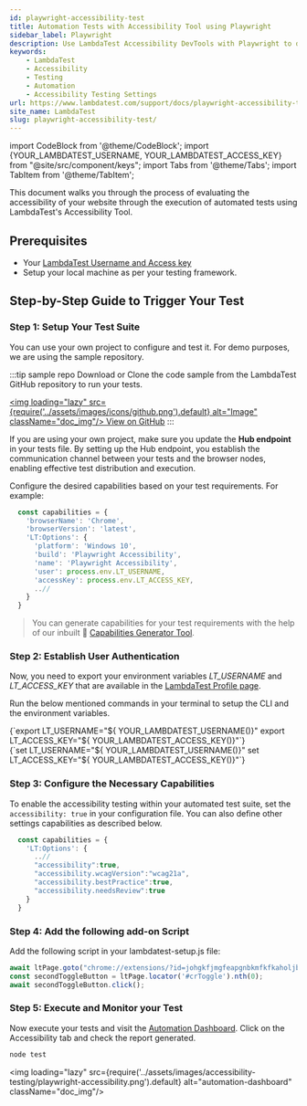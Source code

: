 ```yaml
---
id: playwright-accessibility-test
title: Automation Tests with Accessibility Tool using Playwright
sidebar_label: Playwright
description: Use LambdaTest Accessibility DevTools with Playwright to detect and report accessibility issues with automation, following WCAG guidelines.
keywords:
    - LambdaTest
    - Accessibility
    - Testing
    - Automation
    - Accessibility Testing Settings
url: https://www.lambdatest.com/support/docs/playwright-accessibility-test/
site_name: LambdaTest
slug: playwright-accessibility-test/
---
```


import CodeBlock from '@theme/CodeBlock';
import {YOUR_LAMBDATEST_USERNAME, YOUR_LAMBDATEST_ACCESS_KEY} from "@site/src/component/keys";
import Tabs from '@theme/Tabs';
import TabItem from '@theme/TabItem';

<script type="application/ld+json"
      dangerouslySetInnerHTML={{ __html: JSON.stringify({
       "@context": "https://schema.org",
        "@type": "BreadcrumbList",
        "itemListElement": [{
          "@type": "ListItem",
          "position": 1,
          "name": "Home",
          "item": "https://www.lambdatest.com"
        },{
          "@type": "ListItem",
          "position": 2,
          "name": "Support",
          "item": "https://www.lambdatest.com/support/docs/"
        },{
          "@type": "ListItem",
          "position": 3,
          "name": "Accessibility Testing Test",
          "item": "https://www.lambdatest.com/support/docs/playwright-accessibility-test/"
        }]
      })
    }}
></script>

This document walks you through the process of evaluating the accessibility of your website through the execution of automated tests using LambdaTest's Accessibility Tool.

<!-- > Compatible only with Chrome and Edge browser versions >= 90. -->

## Prerequisites

- Your [LambdaTest Username and Access key](/support/docs/using-environment-variables-for-authentication-credentials/)
- Setup your local machine as per your testing framework.

## Step-by-Step Guide to Trigger Your Test

### Step 1: Setup Your Test Suite

You can use your own project to configure and test it. For demo purposes, we are using the sample repository.

:::tip sample repo
Download or Clone the code sample from the LambdaTest GitHub repository to run your tests.

<a href="https://github.com/LambdaTest/lambdatest-accessibility-playwright" className="github__anchor"><img loading="lazy" src={require('../assets/images/icons/github.png').default} alt="Image" className="doc_img"/> View on GitHub</a>
:::

If you are using your own project, make sure you update the **Hub endpoint** in your tests file. By setting up the Hub endpoint, you establish the communication channel between your tests and the browser nodes, enabling effective test distribution and execution.

Configure the desired capabilities based on your test requirements. For example:

```javascript
  const capabilities = {
    'browserName': 'Chrome',
    'browserVersion': 'latest',
    'LT:Options': {
      'platform': 'Windows 10',
      'build': 'Playwright Accessibility',
      'name': 'Playwright Accessibility',
      'user': process.env.LT_USERNAME,
      'accessKey': process.env.LT_ACCESS_KEY,
      ..//
    }
  }
```

> You can generate capabilities for your test requirements with the help of our inbuilt 🔗 [Capabilities Generator Tool](https://www.lambdatest.com/capabilities-generator/).

### Step 2: Establish User Authentication

Now, you need to export your environment variables *LT_USERNAME* and *LT_ACCESS_KEY* that are available in the [LambdaTest Profile page](https://accounts.lambdatest.com/detail/profile).

Run the below mentioned commands in your terminal to setup the CLI and the environment variables.

<Tabs className="docs__val">

<TabItem value="bash" label="Linux / MacOS" default>

  <div className="lambdatest__codeblock">
    <CodeBlock className="language-bash">
  {`export LT_USERNAME="${ YOUR_LAMBDATEST_USERNAME()}"
export LT_ACCESS_KEY="${ YOUR_LAMBDATEST_ACCESS_KEY()}"`}
  </CodeBlock>
</div>

</TabItem>

<TabItem value="powershell" label="Windows" default>

  <div className="lambdatest__codeblock">
    <CodeBlock className="language-powershell">
  {`set LT_USERNAME="${ YOUR_LAMBDATEST_USERNAME()}"
set LT_ACCESS_KEY="${ YOUR_LAMBDATEST_ACCESS_KEY()}"`}
  </CodeBlock>
</div>

</TabItem>
</Tabs>

### Step 3: Configure the Necessary Capabilities

To enable the accessibility testing within your automated test suite, set the `accessibility: true` in your configuration file. You can also define other settings capabilities as described below.

```javascript
  const capabilities = {
    'LT:Options': {
      ..//
      "accessibility":true,
      "accessibility.wcagVersion":"wcag21a",
      "accessibility.bestPractice":true,
      "accessibility.needsReview":true
    }
  }
```

### Step 4: Add the following add-on Script
Add the following script in your lambdatest-setup.js file:

```javascript
await ltPage.goto("chrome://extensions/?id=johgkfjmgfeapgnbkmfkfkaholjbcnah");
const secondToggleButton = ltPage.locator('#crToggle').nth(0); 
await secondToggleButton.click();
```

### Step 5: Execute and Monitor your Test

Now execute your tests and visit the [Automation Dashboard](https://accounts.lambdatest.com/dashboard). Click on the Accessibility tab and check the report generated.

```bash
node test
```

<img loading="lazy" src={require('../assets/images/accessibility-testing/playwright-accessibility.png').default} alt="automation-dashboard" className="doc_img"/>